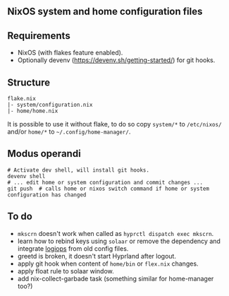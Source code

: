 NixOS system and home configuration files
----

## Requirements

- NixOS (with flakes feature enabled).
- Optionally devenv (https://devenv.sh/getting-started/) for git hooks.

## Structure

```plain
flake.nix
|- system/configuration.nix
|- home/home.nix
```

It is possible to use it without flake, to do so copy `system/*` to `/etc/nixos/` and/or `home/*` to `~/.config/home-manager/`.

## Modus operandi
```
# Activate dev shell, will install git hooks.
devenv shell
# ... edit home or system configuration and commit changes ...
git push  # calls home or nixos switch command if home or system configuration has changed
```

## To do
- `mkscrn` doesn't work when called as `hyprctl dispatch exec mkscrn`.
- learn how to rebind keys using `solaar` or remove the dependency and integrate [logiops](https://github.com/PixlOne/logiops) from old config files.
- greetd is broken, it doesn't start Hyprland after logout.
- apply git hook when content of `home/bin` or `flex.nix` changes.
- apply float rule to solaar window.
- add nix-collect-garbade task (something similar for home-manager too?)
